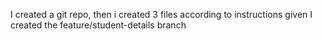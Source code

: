 I created a git repo, then i created 3 files according to instructions given
I created the feature/student-details branch
